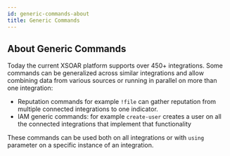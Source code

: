 ```yaml
---
id: generic-commands-about
title: Generic Commands
---
```



## About Generic Commands

Today the current XSOAR platform supports over 450+ integrations. 
Some commands can be generalized across similar integrations and allow combining data from various sources or running in parallel on more than one integration:

* Reputation commands for example `!file` can gather reputation from multiple connected integrations to one indicator.
* IAM generic commands: for example `create-user` creates a user on all the connected integrations that implement that functionality

These commands can be used both on all integrations or with `using` parameter on a specific instance of an integration.  



